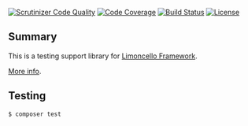 [![Scrutinizer Code Quality](https://scrutinizer-ci.com/g/lolltec/limoncello-php-component-testing/badges/quality-score.png?b=master)](https://scrutinizer-ci.com/g/lolltec/limoncello-php-component-testing/?branch=master)
[![Code Coverage](https://scrutinizer-ci.com/g/lolltec/limoncello-php-component-testing/badges/coverage.png?b=master)](https://scrutinizer-ci.com/g/lolltec/limoncello-php-component-testing/?branch=master)
[![Build Status](https://travis-ci.org/lolltec/limoncello-php-component-testing.svg?branch=master)](https://travis-ci.org/lolltec/limoncello-php-component-testing)
[![License](https://img.shields.io/github/license/lolltec/limoncello-php-framework.svg)](https://packagist.org/packages/lolltec/limoncello-php-framework)

## Summary

This is a testing support library for [Limoncello Framework](https://github.com/lolltec/limoncello-php-framework).

[More info](https://github.com/lolltec/limoncello-php-framework).

## Testing

```bash
$ composer test
```
